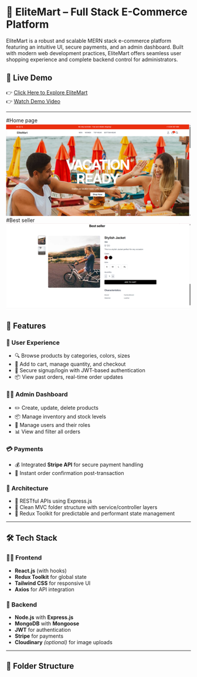 # 🛒 EliteMart – Full Stack E-Commerce Platform

EliteMart is a robust and scalable MERN stack e-commerce platform featuring an intuitive UI, secure payments, and an admin dashboard. Built with modern web development practices, EliteMart offers seamless user shopping experience and complete backend control for administrators.

## 🔗 Live Demo

👉 [Click Here to Explore EliteMart](https://elitemart.vercel.app)   
👉 [Watch Demo Video](https://youtu.be/your-demo-link)

---
#Home page 
![Home Page](./screenshots/Home.png)
#Best seller
![Best seller](./screenshots/Best%20seller.png) 



## 🚀 Features

### 👥 User Experience
- 🔍 Browse products by categories, colors, sizes
- 🛒 Add to cart, manage quantity, and checkout
- 🔐 Secure signup/login with JWT-based authentication
- 📦 View past orders, real-time order updates

### 🧑‍💼 Admin Dashboard
- ✏️ Create, update, delete products
- 📦 Manage inventory and stock levels
- 👥 Manage users and their roles
- 📊 View and filter all orders

### 💳 Payments
- 💰 Integrated **Stripe API** for secure payment handling
- 🔄 Instant order confirmation post-transaction

### 🧱 Architecture
- 🧭 RESTful APIs using Express.js
- 📁 Clean MVC folder structure with service/controller layers
- 🧠 Redux Toolkit for predictable and performant state management

---

## 🛠️ Tech Stack

### 🧑‍💻 Frontend
- **React.js** (with hooks)
- **Redux Toolkit** for global state
- **Tailwind CSS** for responsive UI
- **Axios** for API integration

### 🔗 Backend
- **Node.js** with **Express.js**
- **MongoDB** with **Mongoose**
- **JWT** for authentication
- **Stripe** for payments
- **Cloudinary** *(optional)* for image uploads

---

## 📁 Folder Structure


